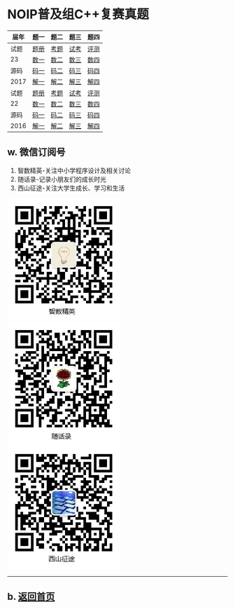 # NOIP普及组C++复赛真题

|届年|题一|题二|题三|题四|
|----|---|---|---|---|
|试题|[题册](2017/junior-rep-23-2017-C++.pdf)|[考题](2017/junior-rep-23-2017-C++.zip)|[试考](2017/junior-sim-23-2017-C++.zip)|[评测](2017/junior-rep-23-2017-arbiter.zip)|
|23|[数一](2017/score/score.zip)|[数二](2017/librarian/librarian.zip)|[数三](2017/chess/chess.zip)|[数四](2017/jump/jump.zip)|
|源码|[码一](https://github.com/daweizh/noip/tree/master/junior/repecharge/2017/score)|[码二](https://github.com/daweizh/noip/tree/master/junior/repecharge/2017/librarian)|[码三](https://github.com/daweizh/noip/tree/master/junior/repecharge/2017/chess)|[码四](https://github.com/daweizh/noip/tree/master/junior/repecharge/2017/jump)|
|2017|[解一](2017/score/)|[解二](2017/librarian/)|[解三](2017/chess/)|[解四](2017/jump/)|
|试题|[题册](2016/junior-rep-22-2016-C++.pdf)|[考题](2016/junior-rep-22-2016-C++.zip)|[试考](2016/junior-sim-22-2016-C++.zip)|[评测](2016/junior-rep-22-2016-arbiter.zip)|
|22|[数一](2016/pencil/pencil.zip)|[数二](2016/date/date.zip)|[数三](2016/port/port.zip)|[数四](2016/magic/magic.zip)|
|源码|[码一](https://github.com/daweizh/noip/tree/master/junior/repecharge/2016/pencil/)|[码二](https://github.com/daweizh/noip/tree/master/junior/repecharge/2016/date/)|[码三](https://github.com/daweizh/noip/tree/master/junior/repecharge/2016/port/)|[码四](https://github.com/daweizh/noip/tree/master/junior/repecharge/2016/magic/)|
|2016|[解一](2016/pencil/)|[解二](2016/date/)|[解三](2016/port/)|[解四](2016/magic/)|


<!--

|21  ||[数据](2015/coin/coin.zip)|[数据](2015/mine/mine.zip)|[数据](2015/sum/sum.zip)|[数据](2015/salesman/salesman.zip)|
|2015||[题解](2015/coin/)||||
|||[源码](https://github.com/daweizh/noip/tree/master/junior/repecharge/2015/)|[源码](https://github.com/daweizh/noip/tree/master/junior/repecharge/2015/)|[源码](https://github.com/daweizh/noip/tree/master/junior/repecharge/2015/)|[源码](https://github.com/daweizh/noip/tree/master/junior/repecharge/2015/)|
|试题|[题册](2015/junior-rep-21-2015-C++.pdf)|[考题](2015/junior-rep-21-2015-C++.zip)|[试考](2015/junior-sim-21-2015-C++.zip)|[评测](2015/junior-rep-21-2015-arbiter.zip)|

|20  |[题册](2014/junior-rep-20-2014-C++.pdf)|[数据](2014/count/count.zip)|[数据](2014/ratio/ratio.zip)|[数据](2014/matrix/matrix.zip)|[数据](2014/submatrix/submatrix.zip)|
|2014|[试题](2014/junior-rep-20-2014-C++.zip)|[题解](2014/count/)||||
|[评测](2014/junior-rep-20-2014-arbiter.zip)|[试考](2014/junior-sim-20-2014-C++.zip)|[源码](https://github.com/daweizh/noip/tree/master/junior/repecharge/2014/)|[源码](https://github.com/daweizh/noip/tree/master/junior/repecharge/2014/)|[源码](https://github.com/daweizh/noip/tree/master/junior/repecharge/2014/)|[源码](https://github.com/daweizh/noip/tree/master/junior/repecharge/2014/)|
|试题|||||

|19  |[题册](2013/junior-rep-19-2013-C++.pdf)|[数据](2013/count/count.zip)|[数据](2013/expr/expr.zip)|[数据](2013/number/number.zip)|[数据](2013/level/level.zip)|
|2013|[试题](2013/junior-rep-19-2013-C++.zip)|[题解](2013/count/)||||
|[评测](2013/junior-rep-19-2013-arbiter.zip)|[试考](2013/junior-sim-19-2013-C++.zip)|[源码](https://github.com/daweizh/noip/tree/master/junior/repecharge/2013/)|[源码](https://github.com/daweizh/noip/tree/master/junior/repecharge/2013/)|[源码](https://github.com/daweizh/noip/tree/master/junior/repecharge/2013/)|[源码](https://github.com/daweizh/noip/tree/master/junior/repecharge/2013/)|
|试题|||||

|18  |[题册](2012/junior-rep-18-2012-C++.pdf)|[数据](2012/prime/prime.zip)|[数据](2012/treasure/treasure.zip)|[数据](2012/flower/flower.zip)|[数据](2012/culture/culture.zip)|
|2012|[试题](2012/junior-rep-18-2012-C++.zip)|[题解](2012/prime/)||||
|[评测](2012/junior-rep-18-2012-arbiter.zip)|[试考](2012/junior-sim-18-2012-C++.zip)|[源码](https://github.com/daweizh/noip/tree/master/junior/repecharge/2012/)|[源码](https://github.com/daweizh/noip/tree/master/junior/repecharge/2012/)|[源码](https://github.com/daweizh/noip/tree/master/junior/repecharge/2012/)|[源码](https://github.com/daweizh/noip/tree/master/junior/repecharge/2012/)|
|试题|||||

|17  |[题册](2011/junior-rep-17-2011-C++.pdf)|[数据](2011/reverse/reverse.zip)|[数据](2011/stat/stat.zip)|[数据](2011/swiss/swiss.zip)|[数据](2011/exp/exp.zip)|
|2011|[试题](2011/junior-rep-17-2011-C++.zip)|[题解](2011/reverse/)||||
|[评测](2011/junior-rep-17-2011-arbiter.zip)|[试考](2011/junior-sim-17-2011-C++.zip)|[源码](https://github.com/daweizh/noip/tree/master/junior/repecharge/2011/)|[源码](https://github.com/daweizh/noip/tree/master/junior/repecharge/2011/)|[源码](https://github.com/daweizh/noip/tree/master/junior/repecharge/2011/)|[源码](https://github.com/daweizh/noip/tree/master/junior/repecharge/2011/)|
|试题|||||

|16  |[题册](2010/junior-rep-16-2010-C++.pdf)|[数据](2010/two/two.zip)|[数据](2010/water/water.zip)|[数据](2010/missile/missile.zip)|[数据](2010/sanguo/sanguo.zip)|
|2010|[试题](2010/junior-rep-16-2010-C++.zip)|[题解](2010/two/)||||
|[评测](2010/junior-rep-16-2010-arbiter.zip)|[试考](2010/junior-sim-16-2010-C++.zip)|[源码](https://github.com/daweizh/noip/tree/master/junior/repecharge/2010/)|[源码](https://github.com/daweizh/noip/tree/master/junior/repecharge/2010/)|[源码](https://github.com/daweizh/noip/tree/master/junior/repecharge/2010/)|[源码](https://github.com/daweizh/noip/tree/master/junior/repecharge/2010/)|
|试题|||||

|15  |[题册](2009/junior-rep-15-2009-C++.pdf)|[数据](2009/poly/poly.zip)|[数据](2009/score/score.zip)|[数据](2009/cell/cell.zip)|[数据](2009/game/game.zip)|
|2009|[试题](2009/junior-rep-15-2009-C++.zip)|[题解](2009/poly/)||||
|[评测](2009/junior-rep-15-2009-arbiter.zip)|[试考](2009/junior-sim-15-2009-C++.zip)|[源码](https://github.com/daweizh/noip/tree/master/junior/repecharge/2009/)|[源码](https://github.com/daweizh/noip/tree/master/junior/repecharge/2009/)|[源码](https://github.com/daweizh/noip/tree/master/junior/repecharge/2009/)|[源码](https://github.com/daweizh/noip/tree/master/junior/repecharge/2009/)|
|试题|||||

|14  |[题册](2008/junior-rep-14-2008-C++.pdf)|[数据](2008/isbn/isbn.zip)|[数据](2008/seat/seat.zip)|[数据](2008/ball/ball.zip)|[数据](2008/drawing/drawing.zip)|
|2008|[试题](2008/junior-rep-14-2008-C++.zip)|[题解](2008/isbn/)||||
|[评测](2008/junior-rep-14-2008-arbiter.zip)|[试考](2008/junior-sim-14-2008-C++.zip)|[源码](https://github.com/daweizh/noip/tree/master/junior/repecharge/2008/)|[源码](https://github.com/daweizh/noip/tree/master/junior/repecharge/2008/)|[源码](https://github.com/daweizh/noip/tree/master/junior/repecharge/2008/)|[源码](https://github.com/daweizh/noip/tree/master/junior/repecharge/2008/)|
|试题|||||

|13  |[题册](2007/junior-rep-13-2007-C++.pdf)|[数据](2007/scholar/scholar.zip)|[数据](2007/group/group.zip)|[数据](2007/escape/escape.zip)|[数据](2007/hanoi/hanoi.zip)|
|2007|[试题](2007/junior-rep-13-2007-C++.zip)|||||
|||[源码](https://github.com/daweizh/noip/tree/master/junior/repecharge/2007/)|[源码](https://github.com/daweizh/noip/tree/master/junior/repecharge/2007/)|[源码](https://github.com/daweizh/noip/tree/master/junior/repecharge/2007/)|[源码](https://github.com/daweizh/noip/tree/master/junior/repecharge/2007/)|
|试题|||||

|12  |[题册](2006/junior-rep-12-2006-C++.pdf)|[数据](2006/random/random.zip)|[数据](2006/happy/happy.zip)|[数据](2006/count/count.zip)|[数据](2006/sequence/sequence.zip)|
|2006|[试题](2006/junior-rep-12-2006-C++.zip)|||||
|||[源码](https://github.com/daweizh/noip/tree/master/junior/repecharge/2006/)|[源码](https://github.com/daweizh/noip/tree/master/junior/repecharge/2006/)|[源码](https://github.com/daweizh/noip/tree/master/junior/repecharge/2006/)|[源码](https://github.com/daweizh/noip/tree/master/junior/repecharge/2006/)|
|试题|||||

|11  |[题册](2005/junior-rep-11-2005-C++.pdf)|[数据](2005/apple/apple.zip)|[数据](2005/tree/tree.zip)|[数据](2005/medic/medic.zip)|[数据](2005/circle/circle.zip)|
|2005|[试题](2005/junior-rep-11-2005-C++.zip)|||||
|||[源码](https://github.com/daweizh/noip/tree/master/junior/repecharge/2005/)|[源码](https://github.com/daweizh/noip/tree/master/junior/repecharge/2005/)|[源码](https://github.com/daweizh/noip/tree/master/junior/repecharge/2005/)|[源码](https://github.com/daweizh/noip/tree/master/junior/repecharge/2005/)|
|试题|||||

|10  |[题册](2004/junior-rep-10-2004-C++.pdf)|[数据](2004/unhappy/unhappy.zip)|[数据](2004/peanuts/peanuts.zip)|[数据](2004/fbi/fbi.zip)|[数据](2004/martian/martian.zip)|
|2004|[试题](2004/junior-rep-10-2004-C++.zip)|||||
|||[源码](https://github.com/daweizh/noip/tree/master/junior/repecharge/2004/)|[源码](https://github.com/daweizh/noip/tree/master/junior/repecharge/2004/)|[源码](https://github.com/daweizh/noip/tree/master/junior/repecharge/2004/)|[源码](https://github.com/daweizh/noip/tree/master/junior/repecharge/2004/)|
|试题|||||

|09  |[题册](2003/junior-rep-09-2003-C++.pdf)|[数据](2003/table/table.zip)|[数据](2003/game/game.zip)|[数据](2003/stack/stack.zip)|[数据](2003/mason/mason.zip)|
|2003|[试题](2003/junior-rep-09-2003-C++.zip)|||||
|||[源码](https://github.com/daweizh/noip/tree/master/junior/repecharge/2003/)|[源码](https://github.com/daweizh/noip/tree/master/junior/repecharge/2003/)|[源码](https://github.com/daweizh/noip/tree/master/junior/repecharge/2003/)|[源码](https://github.com/daweizh/noip/tree/master/junior/repecharge/2003/)|
|试题|||||

|08  |[题册](2002/junior-rep-08-2002-C++.pdf)|[数据](2002//.zip)|[数据](2002//.zip)|[数据](2002//.zip)|[数据](2002//.zip)|
|2002|[试题](2002/junior-rep-08-2002-C++.zip)|||||
|||[源码](https://github.com/daweizh/noip/tree/master/junior/repecharge/2002/)|[源码](https://github.com/daweizh/noip/tree/master/junior/repecharge/2002/)|[源码](https://github.com/daweizh/noip/tree/master/junior/repecharge/2002/)|[源码](https://github.com/daweizh/noip/tree/master/junior/repecharge/2002/)|
|试题|||||

|07  |[题册](2001/junior-rep-07-2001-C++.pdf)|[数据](2001/count/count.zip)|[数据](2001/gygb/gygb.zip)|[数据](2001/nlr/nlr.zip)|[数据](2001/pack/pack.zip)|
|2001|[试题](2001/junior-rep-07-2001-C++.zip)|||||
|||[源码](https://github.com/daweizh/noip/tree/master/junior/repecharge/2001/)|[源码](https://github.com/daweizh/noip/tree/master/junior/repecharge/2001/)|[源码](https://github.com/daweizh/noip/tree/master/junior/repecharge/2001/)|[源码](https://github.com/daweizh/noip/tree/master/junior/repecharge/2001/)|
|试题|||||

|06  |[题册](2000/junior-rep-06-2000-C++.pdf)|[数据](2000/calc/calc.zip)|[数据](2000/tax/tax.zip)|[数据](2000/max/max.zip)|[数据](2000/solitaire/solitaire.zip)|
|2000|[试题](2000/junior-rep-06-2000-C++.zip)|||||
|||[源码](https://github.com/daweizh/noip/tree/master/junior/repecharge/2000/)|[源码](https://github.com/daweizh/noip/tree/master/junior/repecharge/2000/)|[源码](https://github.com/daweizh/noip/tree/master/junior/repecharge/2000/)|[源码](https://github.com/daweizh/noip/tree/master/junior/repecharge/2000/)|
|试题|||||

|05  |[题册](1999/junior-rep-05-1999-C++.pdf)|[数据](1999/cator/cator.zip)|[数据](1999/huiwen/huiwen.zip)|[数据](1999/travel/travel.zip)||
|1999|[试题](1999/junior-rep-05-1999-C++.zip)|||||
|||[源码](https://github.com/daweizh/noip/tree/master/junior/repecharge/1999/)|[源码](https://github.com/daweizh/noip/tree/master/junior/repecharge/1999/)|[源码](https://github.com/daweizh/noip/tree/master/junior/repecharge/1999/)|[源码](https://github.com/daweizh/noip/tree/master/junior/repecharge/1999/)|
|试题|||||

|04  |[题册](1998/junior-rep-04-1998-C++.pdf)|[数据](1998/three/three.zip)|[数据](1998/factor/factor.zip)|[数据](1998/power/power.zip)||
|1998|[试题](1998/junior-rep-04-1998-C++.zip)|||||
|||[源码](https://github.com/daweizh/noip/tree/master/junior/repecharge/1998/)|[源码](https://github.com/daweizh/noip/tree/master/junior/repecharge/1998/)|[源码](https://github.com/daweizh/noip/tree/master/junior/repecharge/1998/)|[源码](https://github.com/daweizh/noip/tree/master/junior/repecharge/1998/)|
|试题|||||

|03  |[题册](1997/junior-rep-03-1997-C++.pdf)|[数据](1997//.zip)|[数据](1997//.zip)|[数据](1997//.zip)|[数据](1997//.zip)|
|1997|[试题](1997/junior-rep-03-1997-C++.zip)|||||
|||[源码](https://github.com/daweizh/noip/tree/master/junior/repecharge/1997/)|[源码](https://github.com/daweizh/noip/tree/master/junior/repecharge/1997/)|[源码](https://github.com/daweizh/noip/tree/master/junior/repecharge/1997/)|[源码](https://github.com/daweizh/noip/tree/master/junior/repecharge/1997/)|
|试题|||||

|02  |[题册](1996/junior-rep-02-1996-C++.pdf)|[数据](1996//.zip)|[数据](1996//.zip)|[数据](1996//.zip)|[数据](1996//.zip)|
|1996|[试题](1996/junior-rep-02-1996-C++.zip)|||||
|||[源码](https://github.com/daweizh/noip/tree/master/junior/repecharge/1996/)|[源码](https://github.com/daweizh/noip/tree/master/junior/repecharge/1996/)|[源码](https://github.com/daweizh/noip/tree/master/junior/repecharge/1996/)|[源码](https://github.com/daweizh/noip/tree/master/junior/repecharge/1996/)|
|试题|||||

|01  |[题册](1995/junior-rep-01-1995-C++.pdf)|[数据](1995//.zip)|[数据](1995//.zip)|[数据](1995//.zip)|[数据](1995//.zip)|
|1995|[试题](1995/junior-rep-01-1995-C++.zip)|||||
|||[源码](https://github.com/daweizh/noip/tree/master/junior/repecharge/1995/)|[源码](https://github.com/daweizh/noip/tree/master/junior/repecharge/1995/)|[源码](https://github.com/daweizh/noip/tree/master/junior/repecharge/1995/)|[源码](https://github.com/daweizh/noip/tree/master/junior/repecharge/1995/)|
|试题|||||
-->

## w. 微信订阅号

1. 智数精英-关注中小学程序设计及相关讨论
2. 随话录-记录小朋友们的成长时光
2. 西山征途-关注大学生成长、学习和生活

![欢迎关注“智数精英”订阅号](../../assets/me/img/idea8.jpg)
![欢迎关注“随话录”订阅号](../../assets/me/img/shl8.jpg)
![欢迎关注“西山征途”订阅号](../../assets/me/img/xszt8.jpg)

----------

## b. [返回首页](../../)
